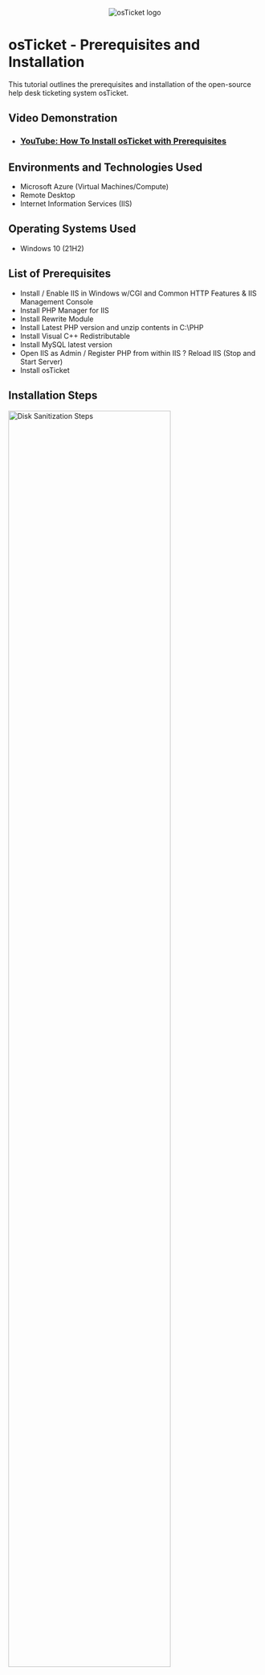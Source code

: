 <p align="center">
<img src="https://i.imgur.com/Clzj7Xs.png" alt="osTicket logo"/>
</p>

<h1>osTicket - Prerequisites and Installation</h1>
This tutorial outlines the prerequisites and installation of the open-source help desk ticketing system osTicket.<br />


<h2>Video Demonstration</h2>

- ### [YouTube: How To Install osTicket with Prerequisites](https://youtu.be/L9BBDYrsAcM)

<h2>Environments and Technologies Used</h2>

- Microsoft Azure (Virtual Machines/Compute)
- Remote Desktop
- Internet Information Services (IIS)

<h2>Operating Systems Used </h2>

- Windows 10</b> (21H2)

<h2>List of Prerequisites</h2>

- Install / Enable IIS in Windows w/CGI and Common HTTP Features & IIS Management Console
- Install PHP Manager for IIS
- Install Rewrite Module
- Install Latest PHP version and unzip contents in C:\PHP
- Install Visual C++ Redistributable
- Install MySQL latest version
- Open IIS as Admin / Register PHP from within IIS ? Reload IIS (Stop and Start Server)
- Install osTicket

<h2>Installation Steps</h2>

<p>
<img src="https://i.imgur.com/HXnoeGf.png" height="80%" width="80%" alt="Disk Sanitization Steps"/>
</p>
<p>
Enabling IIS in Windows with CGI, Common HTTP Features and IIS Managment Console is a crucial first step in installing osTicket. If not done properly, some of the final steps will not work. 
</p>
<br />

<p>
<img src="https://i.imgur.com/LkciLLv.png" height="80%" width="80%" alt="Disk Sanitization Steps"/>
</p>
<p>
Please ensure to unzip the PHP version and it's contents into it's own appropriate folder in the C-Drive.
</p>
<br />

<p>
<img src="https://i.imgur.com/N2CPDuo.png" height="80%" width="80%" alt="Disk Sanitization Steps"/>
</p>
<p>
Once this screen is displayed on your screen, you'll have visual confirmation osTicket has been successfully installed. 
</p>
<br />

